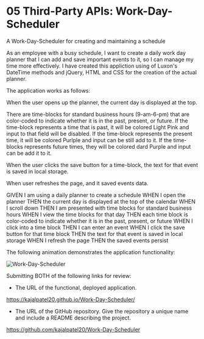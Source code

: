 # 05 Third-Party APIs: Work-Day-Scheduler


A Work-Day-Scheduler for creating and maintaining a schedule

As an employee with a busy schedule, I want to create a daily work day planner that I can add and save important events to it, so I can manage my time more effectively. 
I have created this appliction using of Luxon's DateTime methods and jQuery, HTML and CSS for the creation of the actual planner.

The application works as follows:

When the user opens up the planner, the current day is displayed at the top.

There are time-blocks for standard business hours (9-am-6-pm) that are color-coded to indicate whether it is in the past, present, or future. If the time-block represents a time that is past, it will be colored Light Pink and input to that field will be disabled. If the time-block represents the present time, it will be colored Purlple and input can be still add to it. If the time-blocks represents future times, they will be colored dard Purple and input can be add it to it.

When the user clicks the save button for a time-block, the text for that event is saved in local storage.

When user refreshes the page, and it saved events data.

GIVEN I am using a daily planner to create a schedule
WHEN I open the planner
THEN the current day is displayed at the top of the calendar
WHEN I scroll down
THEN I am presented with time blocks for standard business hours
WHEN I view the time blocks for that day
THEN each time block is color-coded to indicate whether it is in the past, present, or future
WHEN I click into a time block
THEN I can enter an event
WHEN I click the save button for that time block
THEN the text for that event is saved in local storage
WHEN I refresh the page
THEN the saved events persist

The following animation demonstrates the application functionality:

![Work-Day-Scheduler](Work-Day-Scheduler/assets/screenshot.png)


 Submitting BOTH of the following links for review:

* The URL of the functional, deployed application.

https://kajalpatel20.github.io/Work-Day-Scheduler/

* The URL of the GitHub repository. Give the repository a unique name and include a README describing the project.

https://github.com/kajalpatel20/Work-Day-Scheduler
